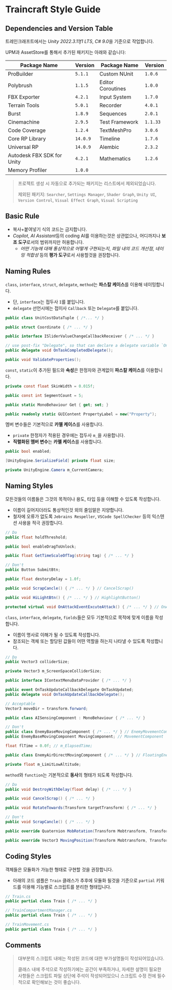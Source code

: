 # Traincraft Style Guide

## Dependencies and Version Table

트레인크래프트에서는 *Unity 2022.3.11f1 LTS*, *C# 9.0*을 기준으로 작업합니다.

UPM과 AssetStore를 통해서 추가된 패키지는 아래와 같습니다:

| Package Name | Version | Package Name | Version |
| --- | --- | --- | --- |
| ProBuilder | `5.1.1` | Custom NUnit | `1.0.6` |
| Polybrush | `1.1.5` | Editor Coroutines | `1.0.0` |
| FBX Exporter | `4.2.1` | Input System | `1.7.0` |
| Terrain Tools | `5.0.1` | Recorder | `4.0.1` |
| Burst | `1.8.9` | Sequences | `2.0.1` |
| Cinemachine | `2.9.5` | Test Framework | `1.1.33` |
| Code Coverage | `1.2.4` | TextMeshPro | `3.0.6` |
| Core RP Library | `14.0.9` | Timeline | `1.7.6` |
| Universal RP | `14.0.9` | Alembic | `2.3.2` |
| Autodesk FBX SDK for Unity | `4.2.1` | Mathematics | `1.2.6` |
| Memory Profiler | `1.0.0` |

> 프로젝트 생성 시 자동으로 추가되는 패키지는 리스트에서 제외되었습니다.
>
> 제외된 패키지: `Searcher`, `Settings Manager`, `Shader Graph`, `Unity UI`, `Version Control`, `Visual Effect Graph`, `Visual Scripting`

## Basic Rule

- 복사+붙여넣기 식의 코드는 금지합니다.
- *Copilot*, *AI Assistant*등의 coding AI를 이용하는것은 상관없으나, 어디까지나 **보조 도구**로서의 범위까지만 허용합니다.
  - *어떤 기능에 대해 통상적으로 어떻게 구현되는지*, *파일 내의 코드 개선점*, *네이밍 적합성* 등의 **평가 도구**로서 사용할것을 권장합니다.

## Naming Rules

`class`, `interface`, `struct`, `delegate`, `method`는 **파스칼 케이스**를 이용해 네이밍합니다.
- 단, `interface`는 접두사 `I`를 붙입니다.
- `delegate` 선언시에는 접미사 `Callback` 또는 `Delegate`를 붙입니다.

```csharp
public class UnitCostDataTuple { /*... */ }

public struct Coordinate { /* ... */ }

public interface ISliderValueChangeCallbackReceiver { /* ... */ }

// use post-fix "Delegate", so that can declare a delegate variable `OnTaskComplete`
public delegate void OnTaskCompletedDelegate();

public void ValidateProperties();
```

`const`, `static`이 추가된 필드와 **속성**은 한정자와 관계없이 **파스칼 케이스**를 이용합니다.

```csharp
private const float SkinWidth = 0.015f;

public const int SegmentCount = 5;

public static MonoBehaviour Get { get; set; }

public readonly static GUIContent PropertyLabel = new("Property"); 
```

멤버 변수들은 기본적으로 **카멜 케이스**를 사용합니다.
- `private` 한정자가 적용된 경우에는 접두사 `m_`을 사용합니다.
- **직렬화된 멤버 변수**는 **카멜 케이스**를 사용합니다.

```csharp
public bool enabled;

[UnityEngine.SerializeField] private float size;

private UnityEngine.Camera m_CurrentCamera;
```

## Naming Styles

모든것들의 이름들은 그것의 목적이나 용도, 타입 등을 이해할 수 있도록 작성합니다.
- 이름이 길어지더라도 통상적인것 외의 줄임말은 지양합니다.
- 철자에 오류가 없도록 `Jebrains Respeller`, `VSCode SpellChecker` 등의 익스텐션 사용을 적극 권장합니다.

```csharp
// Do
public float holdThreshold;

public bool enableDragToUnlock;

public float GetTimeScaleOfTag(string tag) { /* ... */ }

// Don't
public Button SubmitBtn;

public float destoryDelay = 1.0f;

public void ScrapCancle() { /* ... */ } // CancelScrap()

public void HiLightBtn() { /* ... */ } // HighlightButton()

protected virtual void OnAttackEventExcuteAttack() { /* ... */ } // OnAttackEventExecuted() 
```

`class`, `interface`, `delegate`, `fields`들은 모두 기본적으로 목적에 맞게 이름을 작성합니다.
- 이름이 명사로 이해가 될 수 있도록 작성합니다.
- 참조되는 객체 또는 할당된 값들이 어떤 역할을 하는지 나타낼 수 있도록 작성합니다.

```csharp
// Do
public Vector3 colliderSize;

private Vector3 m_ScreenSpaceColliderSize;

public interface IContextMenuDataProvider { /* ... */ }

public event OnTaskUpdateCallbackDelegate OnTaskUpdated;
public delegate void OnTaskUpdateCallbackDelegate();

// Acceptable
Vector3 moveDir = transform.forward;

public class AISensingComponent : MonoBehaviour { /* ... */ }

// Don't
public class EnemyBaseMovingComponent { /* ... */ } // EnemyMovementComponent
public EnemyBaseMovingComponent MovingComponent; // MovementComponent

float flTime = 0.0f; // m_ElapsedTime;

public class EnemyAirDirectMovingComponent { /* ... */ } // FloatingEnemyMovementComponent

private float m_LimitLowAltitude;
```

`method`와 `function`는 기본적으로 **동사**의 형태가 되도록 작성합니다.

```csharp
// Do
public void DestroyWithDelay(float delay) { /* ... */ }

public void CancelScrap() { /* ... */ }

public void RotateTowards(Transform targetTransform) { /* ... */ }

// Don't
public void ScrapCancle() { /* ... */ }

public override Quaternion MobRotation(Transform Mobtransform, Transform currentTarget, float deltaTime) { /* ... */ }

public override Vector3 MovingPosition(Transform Mobtransform, Transform currentTarget, float deltaTime) { /* ... */ }
```

## Coding Styles

객체들은 모듈화가 가능한 형태로 구현할 것을 권장합니다.
- 아래의 코드 샘플은 `Train` 클래스가 추후에 모듈화 될것을 기준으로 `partial` 키워드를 이용해 기능별로 스크립트를 분리한 형태입니다.

```csharp
// Train.cs
public partial class Train { /* ... */ }

// TrainCompartmentManager.cs
public partial class Train { /* ... */ }

// TrainMovement.cs
public partial class Train { /* ... */ }
```

## Comments

> 대부분의 스크립트 내에는 작성된 코드에 대한 부가설명들이 작성되어있습니다.
>
> 클래스 내에 주석으로 작성하기에는 공간이 부족하거나, 자세한 설명이 필요한 사항들은 스크립트 파일 상단에 주석이 작성되어있으니 스크립트 수정 전에 필수적으로 확인해보는 것이 좋습니다.